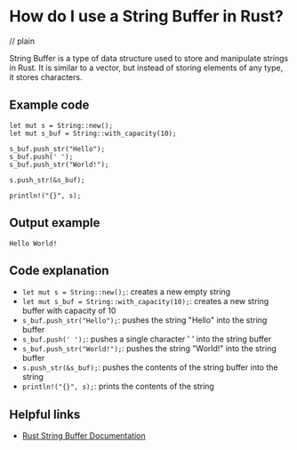 # How do I use a String Buffer in Rust?
// plain

String Buffer is a type of data structure used to store and manipulate strings in Rust. It is similar to a vector, but instead of storing elements of any type, it stores characters.

## Example code

```
let mut s = String::new();
let mut s_buf = String::with_capacity(10);

s_buf.push_str("Hello");
s_buf.push(' ');
s_buf.push_str("World!");

s.push_str(&s_buf);

println!("{}", s);
```

## Output example

```
Hello World!
```

## Code explanation

- `let mut s = String::new();`: creates a new empty string
- `let mut s_buf = String::with_capacity(10);`: creates a new string buffer with capacity of 10
- `s_buf.push_str("Hello");`: pushes the string "Hello" into the string buffer
- `s_buf.push(' ');`: pushes a single character ' ' into the string buffer
- `s_buf.push_str("World!");`: pushes the string "World!" into the string buffer
- `s.push_str(&s_buf);`: pushes the contents of the string buffer into the string
- `println!("{}", s);`: prints the contents of the string

## Helpful links
- [Rust String Buffer Documentation](https://doc.rust-lang.org/std/string/struct.String.html)